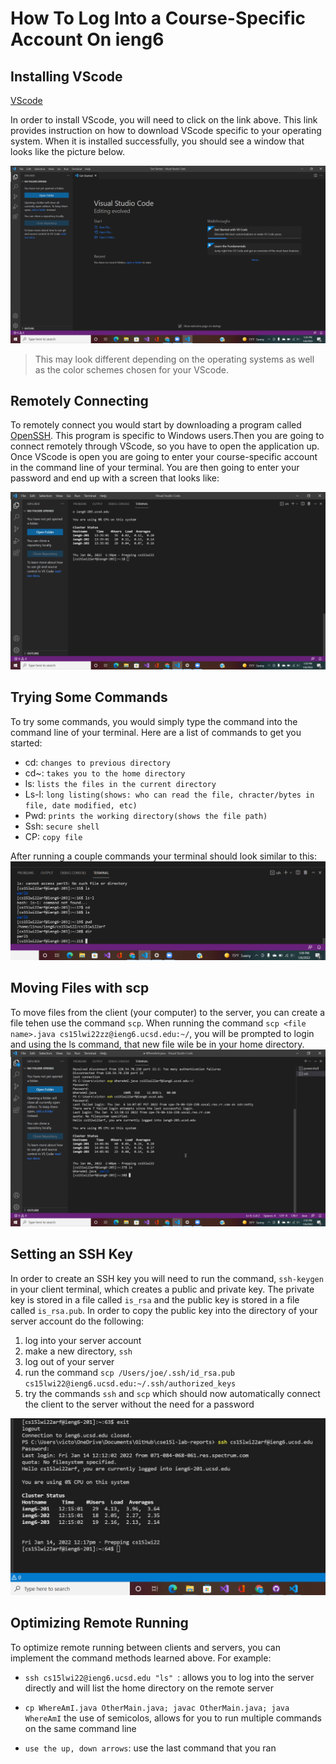 # How To Log Into a Course-Specific Account On ieng6

## Installing VScode
[VScode](https://code.visualstudio.com/)

In order to install VScode, you will need to click on the link above. This link provides instruction on how to download VScode specific to your operating system. When it is installed successfully, you should see a window that looks like the picture below. 

![Image](installVSC.png)
> This may look different depending on the operating systems as well as the color schemes chosen for your VScode.

## Remotely Connecting
To remotely connect you would start by downloading a program called [OpenSSH](https://docs.microsoft.com/en-us/windows-server/administration/openssh/openssh_install_firstuse). This program is specific to Windows users.Then you are going to connect remotely through VScode, so you have to open the application up. Once VScode is open you are going to enter your course-specific account in the command line of your terminal. You are then going to enter your password and end up with a screen that looks like: 

![Image](CSVSC.png)
## Trying Some Commands
To try some commands, you would simply type the command into the command line of your terminal. 
Here are a list of commands to get you started:
- cd: `changes to previous directory`
- cd~: `takes you to the home directory`
- ls: `lists the files in the current directory`
- Ls-l: `long listing(shows: who can read the file, chracter/bytes in file, date modified, etc)`
- Pwd: `prints the working directory(shows the file path)`
- Ssh: `secure shell`
- CP: `copy file`

After running a couple commands your terminal should look similar to this:
![Image](commandTest.png)

## Moving Files with scp

To move files from the client (your computer) to the server, you can create a file tehen use the command `scp`. When running the command `scp <file name>.java cs15lwi22zz@ieng6.ucsd.edu:~/`, you will be prompted to login and using the ls command, that new file wile be in your home directory. 
![Image](loginVSC.png)

## Setting an SSH Key

In order to create an SSH key you will need to run the command, `ssh-keygen` in your client terminal, which creates a public and private key. The private key is stored in a file called `is_rsa` and the public key is stored in a file called `is_rsa.pub`. In order to copy the public key into the directory of your server account do the following:

1. log into your server account
2. make a new directory, `ssh`
3. log out of your server
4. run the command `scp /Users/joe/.ssh/id_rsa.pub cs15lwi22@ieng6.ucsd.edu:~/.ssh/authorized_keys`
5. try the commands `ssh` and `scp` which should now automatically connect the client to the server without the need for a password

![Image](SSHKey.png)

## Optimizing Remote Running

To optimize remote running between clients and servers, you can implement the command methods learned above. For example:

* `ssh cs15lwi22@ieng6.ucsd.edu "ls" `: allows you to log into the server directly and will list the home directory on the remote server

* `cp WhereAmI.java OtherMain.java; javac OtherMain.java; java WhereAmI` the use of semicolos, allows for you to run multiple commands on the same command line
* `use the up, down arrows`: use the last command that you ran
